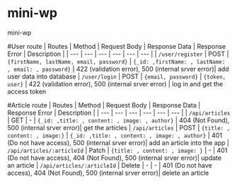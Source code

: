 # mini-wp
mini-wp

#User route
| Routes | Method | Request Body | Response Data | Response Error | Description |
| --- | --- |  --- | --- | --- | --- |
| `/user/register` | POST | `{firstName, lastName, email, password}` | `{_id: ,firstName: , lastName: , email: , password}` | 422 (validation error), 500 (internal srver error)| add user data into database
| `/user/login` | POST | `{email, password}` | `{token, user}` | 422 (validation error), 500 (internal srver error)  | log in and get the access token


#Article route
| Routes | Method | Request Body | Response Data | Response Error | Description |
| --- | --- |  --- | --- | --- | --- |
| `/api/articles` | GET | - | `{_id: ,title: , content: , image: , author}` | 404 (Not Found), 500 (internal srver error)| get the articles
| `/api/articles` | POST | `{title: , content: , image:}` | `{_id: ,title: , content: , image: , author}` | 401 (Do not have access), 500 (internal srver error)| add an article into the app
| `/api/articles/:articleId` | Patch | `{title: , content: , image: }` | - | 401 (Do not have access), 404 (Not Found), 500 (internal srver error)| update an article
| `/api/articles/:articleId` | Delete | - | - | 401 (Do not have access), 404 (Not Found), 500 (internal srver error)| delete an article